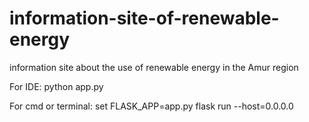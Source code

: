 # information-site-of-renewable-energy

information site about the use of renewable energy in the Amur region

For IDE:
python app.py

For cmd or terminal:
set FLASK_APP=app.py
flask run --host=0.0.0.0

